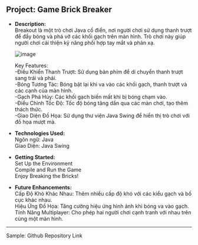 Project: Game Brick Breaker
------------------------------------------------------------------------------------------------------------------------

- **Description:** <br>
  Breakout là một trò chơi Java cổ điển, nơi người chơi sử dụng thanh trượt để đẩy bóng và phá vỡ các khối gạch trên màn hình. Trò chơi này giúp người chơi cải thiện kỹ năng phối hợp tay mắt và phản xạ.

  ![image](https://github.com/user-attachments/assets/1872d0a0-2cbc-42a4-90c6-e48a2ec90455)

  Key Features:<br>
    -Điều Khiển Thanh Trượt: Sử dụng bàn phím để di chuyển thanh trượt sang trái và phải.<br>
    -Bóng Tương Tác: Bóng bật lại khi va vào các khối gạch, thanh trượt và các cạnh của màn hình.<br>
    -Gạch Phá Hủy: Các khối gạch biến mất khi bị bóng chạm vào.<br>
    -Điều Chỉnh Tốc Độ: Tốc độ bóng tăng dần qua các màn chơi, tạo thêm thách thức.<br>
    -Giao Diện Đồ Họa: Sử dụng thư viện Java Swing để hiển thị trò chơi với đồ họa mượt mà.<br>


- **Technologies Used:** <br>
  Ngôn ngữ: Java<br>
  Giao Diện: Java Swing<br>


- **Getting Started:** <br>
  Set Up the Environment<br>
  Compile and Run the Game<br>
  Enjoy Breaking the Bricks!<br>

- **Future Enhancements:** <br>
  Cấp Độ Khó Khác Nhau: Thêm nhiều cấp độ khó với các kiểu gạch và bố cục khác nhau.<br>
  Hiệu Ứng Đồ Họa: Tăng cường hiệu ứng hình ảnh khi bóng va vào gạch.<br>
  Tính Năng Multiplayer: Cho phép hai người chơi cạnh tranh với nhau trên cùng một màn hình.<br>

------------------------------------------------------------------------------------------------------------------------------------------
Sample: Github Repository Link
